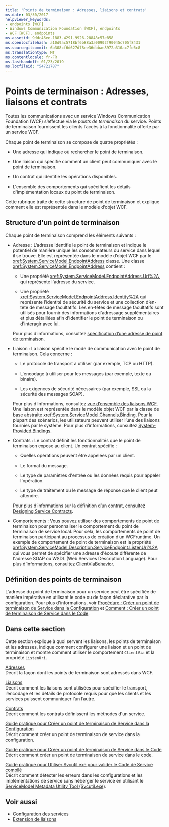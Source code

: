 ```yaml
---
title: 'Points de terminaison : Adresses, liaisons et contrats'
ms.date: 03/30/2017
helpviewer_keywords:
- endpoints [WCF]
- Windows Communication Foundation [WCF], endpoints
- WCF [WCF], endpoints
ms.assetid: 9ddc46ee-1883-4291-9926-28848c57e858
ms.openlocfilehash: a10d9ac5718bf6b88a3a00902f90045c705f8431
ms.sourcegitcommit: 6b308cf6d627d78ee36dbbae8972a310ac7fd6c8
ms.translationtype: MT
ms.contentlocale: fr-FR
ms.lasthandoff: 01/23/2019
ms.locfileid: "54721787"
---
```

# <a name="endpoints-addresses-bindings-and-contracts"></a>Points de terminaison : Adresses, liaisons et contrats
Toutes les communications avec un service Windows Communication Foundation (WCF) s’effectue via le *points de terminaison* du service. Points de terminaison fournissent les clients l’accès à la fonctionnalité offerte par un service WCF.  
  
 Chaque point de terminaison se compose de quatre propriétés :  
  
-   Une adresse qui indique où rechercher le point de terminaison.  
  
-   Une liaison qui spécifie comment un client peut communiquer avec le point de terminaison.  
  
-   Un contrat qui identifie les opérations disponibles.  
  
-   L'ensemble des comportements qui spécifient les détails d'implémentation locaux du point de terminaison.  
  
 Cette rubrique traite de cette structure de point de terminaison et explique comment elle est représentée dans le modèle d’objet WCF.  
  
## <a name="the-structure-of-an-endpoint"></a>Structure d'un point de terminaison  
 Chaque point de terminaison comprend les éléments suivants :  
  
-   Adresse : L’adresse identifie le point de terminaison et indique le potentiel de manière unique les consommateurs du service dans lequel il se trouve. Elle est représentée dans le modèle d’objet WCF par le <xref:System.ServiceModel.EndpointAddress> classe. Une classe <xref:System.ServiceModel.EndpointAddress> contient :  
  
    -   Une propriété <xref:System.ServiceModel.EndpointAddress.Uri%2A>, qui représente l'adresse du service.  
  
    -   Une propriété <xref:System.ServiceModel.EndpointAddress.Identity%2A> qui représente l’identité de sécurité du service et une collection d’en-tête de message facultatifs. Les en-têtes de message facultatifs sont utilisés pour fournir des informations d'adressage supplémentaires et plus détaillées afin d'identifier le point de terminaison ou d'interagir avec lui.  
  
     Pour plus d’informations, consultez [spécification d’une adresse de point de terminaison](../../../../docs/framework/wcf/specifying-an-endpoint-address.md).  
  
-   Liaison : La liaison spécifie le mode de communication avec le point de terminaison. Cela concerne :  
  
    -   Le protocole de transport à utiliser (par exemple, TCP ou HTTP).  
  
    -   L'encodage à utiliser pour les messages (par exemple, texte ou binaire).  
  
    -   Les exigences de sécurité nécessaires (par exemple, SSL ou la sécurité des messages SOAP).  
  
     Pour plus d’informations, consultez [vue d’ensemble des liaisons WCF](../../../../docs/framework/wcf/bindings-overview.md). Une liaison est représentée dans le modèle objet WCF par la classe de base abstraite <xref:System.ServiceModel.Channels.Binding>. Pour la plupart des scénarios, les utilisateurs peuvent utiliser l’une des liaisons fournies par le système. Pour plus d’informations, consultez [System-Provided Bindings](../../../../docs/framework/wcf/system-provided-bindings.md).  
  
-   Contrats : Le contrat définit les fonctionnalités que le point de terminaison expose au client. Un contrat spécifie :  
  
    -   Quelles opérations peuvent être appelées par un client.  
  
    -   Le format du message.  
  
    -   Le type de paramètres d'entrée ou les données requis pour appeler l'opération.  
  
    -   Le type de traitement ou le message de réponse que le client peut attendre.  
  
     Pour plus d’informations sur la définition d’un contrat, consultez [Designing Service Contracts](../../../../docs/framework/wcf/designing-service-contracts.md).  
  
-   Comportements : Vous pouvez utiliser des comportements de point de terminaison pour personnaliser le comportement du point de terminaison de service local. Pour cela, les comportements de point de terminaison participant au processus de création d’un WCFruntime. Un exemple de comportement de point de terminaison est la propriété <xref:System.ServiceModel.Description.ServiceEndpoint.ListenUri%2A> qui vous permet de spécifier une adresse d'écoute différente de l'adresse SOAP ou WSDL (Web Services Description Language). Pour plus d’informations, consultez [ClientViaBehavior](../../../../docs/framework/wcf/diagnostics/wmi/clientviabehavior.md).  
  
## <a name="defining-endpoints"></a>Définition des points de terminaison  
 L'adresse du point de terminaison pour un service peut être spécifiée de manière impérative en utilisant le code ou de façon déclarative par la configuration. Pour plus d'informations, voir [Procédure : Créer un point de terminaison de Service dans la Configuration](../../../../docs/framework/wcf/feature-details/how-to-create-a-service-endpoint-in-configuration.md) et [Comment : Créer un point de terminaison de Service dans le Code](../../../../docs/framework/wcf/feature-details/how-to-create-a-service-endpoint-in-code.md).  
  
## <a name="in-this-section"></a>Dans cette section  
 Cette section explique à quoi servent les liaisons, les points de terminaison et les adresses, indique comment configurer une liaison et un point de terminaison et montre comment utiliser le comportement `ClientVia` et la propriété `ListenUri`.  
  
 [Adresses](../../../../docs/framework/wcf/feature-details/endpoint-addresses.md)  
 Décrit la façon dont les points de terminaison sont adressés dans WCF.  
  
 [Liaisons](../../../../docs/framework/wcf/feature-details/bindings.md)  
 Décrit comment les liaisons sont utilisées pour spécifier le transport, l’encodage et les détails de protocole requis pour que les clients et les services puissent communiquer l’un l’autre.  
  
 [Contrats](../../../../docs/framework/wcf/feature-details/contracts.md)  
 Décrit comment les contrats définissent les méthodes d'un service.  
  
 [Guide pratique pour Créer un point de terminaison de Service dans la Configuration](../../../../docs/framework/wcf/feature-details/how-to-create-a-service-endpoint-in-configuration.md)  
 Décrit comment créer un point de terminaison de service dans la configuration.  
  
 [Guide pratique pour Créer un point de terminaison de Service dans le Code](../../../../docs/framework/wcf/feature-details/how-to-create-a-service-endpoint-in-code.md)  
 Décrit comment créer un point de terminaison de service dans le code.  
  
 [Guide pratique pour Utiliser Svcutil.exe pour valider le Code de Service compilé](../../../../docs/framework/wcf/feature-details/how-to-use-svcutil-exe-to-validate-compiled-service-code.md)  
 Décrit comment détecter les erreurs dans les configurations et les implémentations de service sans héberger le service en utilisant le [ServiceModel Metadata Utility Tool (Svcutil.exe)](../../../../docs/framework/wcf/servicemodel-metadata-utility-tool-svcutil-exe.md).  
  
## <a name="see-also"></a>Voir aussi
- [Configuration des services](../../../../docs/framework/wcf/configuring-services.md)
- [Extension de liaisons](../../../../docs/framework/wcf/extending/extending-bindings.md)
